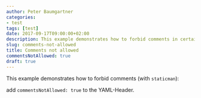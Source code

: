 ```yaml
---
author: Peter Baumgartner
categories:
- test
tags: [test]
date: 2017-09-17T09:00:00+02:00
description: This example demonstrates how to forbid comments in certain post?
slug: comments-not-allowed
title: Comments not allowed
commentsNotAllowed: true
draft: true
---
```


This example demonstrates how to forbid comments (with `staticman`):

add `commentsNotAllowed: true` to the YAML-Header.
